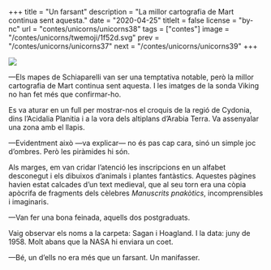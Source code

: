 +++
title = "Un farsant"
description = "La millor cartografia de Mart continua sent aquesta."
date = "2020-04-25"
titleIt = false
license = "by-nc"
url = "contes/unicorns/unicorns38"
tags = ["contes"]
image = "/contes/unicorns/twemoji/1f52d.svg"
prev = "/contes/unicorns/unicorns37"
next = "/contes/unicorns/unicorns39"
+++

<img class="emoji" src="/contes/unicorns/twemoji/1f52d.svg" />

—Els mapes de Schiaparelli van ser una temptativa notable, però la millor cartografia de Mart continua sent aquesta. I les imatges de la sonda Viking no han fet més que confirmar-ho.

Es va aturar en un full per mostrar-nos el croquis de la regió de Cydonia, dins l’Acidalia Planitia i a la vora dels altiplans d’Arabia Terra. Va assenyalar una zona amb el llapis.

—Evidentment això —va explicar— no és pas cap cara, sinó un simple joc d’ombres. Però les piràmides hi són.

Als marges, em van cridar l’atenció les inscripcions en un alfabet desconegut i els dibuixos d’animals i plantes fantàstics. Aquestes pàgines havien estat calcades d’un text medieval, que al seu torn era una còpia apòcrifa de fragments dels cèlebres *Manuscrits pnakòtics*, incomprensibles i imaginaris.

—Van fer una bona feinada, aquells dos postgraduats.

Vaig observar els noms a la carpeta: Sagan i Hoagland. I la data: juny de 1958. Molt abans que la NASA hi enviara un coet.

—Bé, un d’ells no era més que un farsant. Un manifasser.

